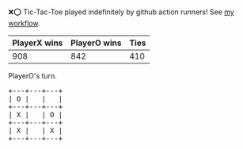 :x::o: Tic-Tac-Toe played indefinitely by github action runners! See [my workflow](.github/workflows/play.yaml).

|PlayerX wins|PlayerO wins|Ties|
|-|-|-|
|908|842|410|

PlayerO's turn.

<pre>
+---+---+---+
| O |   |   |
+---+---+---+
| X |   | O |
+---+---+---+
| X |   | X |
+---+---+---+
</pre>